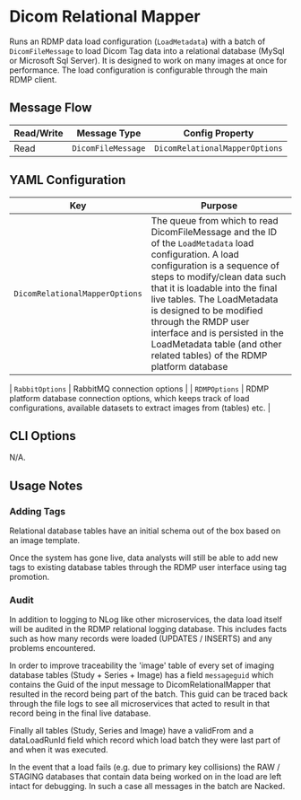 # Dicom Relational Mapper

Runs an RDMP data load configuration (`LoadMetadata`) with a batch of `DicomFileMessage` to load Dicom Tag data into a relational database (MySql or Microsoft Sql Server). It is designed to work on many images at once for performance. The load configuration is configurable through the main RDMP client.

## Message Flow

| Read/Write | Message Type       | Config Property                |
| ---------- | ------------------ | ------------------------------ |
| Read       | `DicomFileMessage` | `DicomRelationalMapperOptions` |

## YAML Configuration

| Key                            | Purpose                                                                                                                                                                                                                                                                                                                                                                                                  |
| ------------------------------ | -------------------------------------------------------------------------------------------------------------------------------------------------------------------------------------------------------------------------------------------------------------------------------------------------------------------------------------------------------------------------------------------------------- |
| `DicomRelationalMapperOptions` | The queue from which to read DicomFileMessage and the ID of the `LoadMetadata` load configuration. A load configuration is a sequence of steps to modify/clean data such that it is loadable into the final live tables. The LoadMetadata is designed to be modified through the RMDP user interface and is persisted in the LoadMetadata table (and other related tables) of the RDMP platform database |

| `RabbitOptions` | RabbitMQ connection options |
| `RDMPOptions` | RDMP platform database connection options, which keeps track of load configurations, available datasets to extract images from (tables) etc. |

## CLI Options

N/A.

## Usage Notes

### Adding Tags

Relational database tables have an initial schema out of the box based on an image template.

Once the system has gone live, data analysts will still be able to add new tags to existing database tables through the RDMP user interface using tag promotion.

### Audit

In addition to logging to NLog like other microservices, the data load itself will be audited in the RDMP relational logging database. This includes facts such as how many records were loaded (UPDATES / INSERTS) and any problems encountered.

In order to improve traceability the 'image' table of every set of imaging database tables (Study + Series + Image) has a field `messageguid` which contains the Guid of the input message to DicomRelationalMapper that resulted in the record being part of the batch. This guid can be traced back through the file logs to see all microservices that acted to result in that record being in the final live database.

Finally all tables (Study, Series and Image) have a validFrom and a dataLoadRunId field which record which load batch they were last part of and when it was executed.

In the event that a load fails (e.g. due to primary key collisions) the RAW / STAGING databases that contain data being worked on in the load are left intact for debugging. In such a case all messages in the batch are Nacked.
